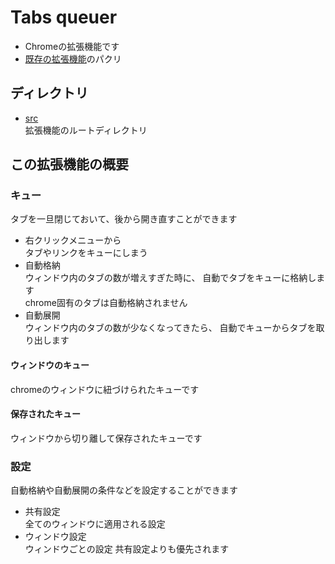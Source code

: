 
# Tabs queuer

- Chromeの拡張機能です
- [既存の拡張機能](https://chrome.google.com/webstore/detail/tabs-limiter-with-queue/kaamkonbephafcojgajnbgbdgbgbboap)のパクリ

## ディレクトリ

- [src](./src)  
    拡張機能のルートディレクトリ

## この拡張機能の概要

### キュー

タブを一旦閉じておいて、後から開き直すことができます

- 右クリックメニューから  
    タブやリンクをキューにしまう
- 自動格納  
    ウィンドウ内のタブの数が増えすぎた時に、
    自動でタブをキューに格納します  
    chrome固有のタブは自動格納されません
- 自動展開  
    ウィンドウ内のタブの数が少なくなってきたら、
    自動でキューからタブを取り出します

#### ウィンドウのキュー

chromeのウィンドウに紐づけられたキューです

#### 保存されたキュー

ウィンドウから切り離して保存されたキューです

### 設定

自動格納や自動展開の条件などを設定することができます

- 共有設定  
    全てのウィンドウに適用される設定
- ウィンドウ設定  
    ウィンドウごとの設定
    共有設定よりも優先されます
